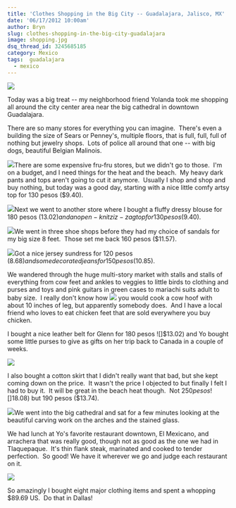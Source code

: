 ```yaml
---
title: 'Clothes Shopping in the Big City -- Guadalajara, Jalisco, MX'
date: '06/17/2012 10:00am'
author: Bryn
slug: clothes-shopping-in-the-big-city-guadalajara
image: shopping.jpg
dsq_thread_id: 3245685185
category: Mexico
tags:  guadalajara
  - mexico
---
```

![](http://a1.sphotos.ak.fbcdn.net/hphotos-ak-snc6/s720x720/150736_10150977957908993_677503992_11925514_1748571729_n.jpg)

Today was a big treat -- my neighborhood friend Yolanda took me shopping all around the city center area near the big cathedral in downtown Guadalajara.

There are so many stores for everything you can imagine.  There's even a building the size of Sears or Penney's, multiple floors, that is full, full, full of nothing but jewelry shops.  Lots of police all around that one -- with big dogs, beautiful Belgian Malinois.

![](http://a2.sphotos.ak.fbcdn.net/hphotos-ak-snc6/166042_10150977898108993_677503992_11925393_513595731_n.jpg)There are some expensive fru-fru stores, but we didn't go to those.  I'm on a budget, and I need things for the heat and the beach.  My heavy dark pants and tops aren't going to cut it anymore.  Usually I shop and shop and buy nothing, but today was a good day, starting with a nice little comfy artsy top for 130 pesos ($9.40).

![](http://a7.sphotos.ak.fbcdn.net/hphotos-ak-snc7/577487_10150977899458993_677503992_11925396_2052232393_n.jpg)Next we went to another store where I bought a fluffy dressy blouse for 180 pesos ($13.02) and an open-knit ziz-zag top for 130 pesos ($9.40).

![](http://a2.sphotos.ak.fbcdn.net/hphotos-ak-prn1/525668_10150977900988993_677503992_11925401_559430124_n.jpg)We went in three shoe shops before they had my choice of sandals for my big size 8 feet.  Those set me back 160 pesos ($11.57).

![](http://a2.sphotos.ak.fbcdn.net/hphotos-ak-snc7/303448_10150977899833993_677503992_11925398_1629554372_n.jpg)Got a nice jersey sundress for 120 pesos ($8.68) and some decorated jeans for 150 pesos ($10.85).

We wandered through the huge multi-story market with stalls and stalls of everything from cow feet and ankles to veggies to little birds to clothing and purses and toys and pink guitars in green cases to mariachi suits adult to baby size.  I really don't know how ![](http://a8.sphotos.ak.fbcdn.net/hphotos-ak-ash3/560219_10150977897493993_677503992_11925392_494293446_n.jpg) you would cook a cow hoof with about 10 inches of leg, but apparently somebody does.  And I have a local friend who loves to eat chicken feet that are sold everywhere you buy chicken.

I bought a nice leather belt for Glenn for 180 pesos ![]$13.02) and Yo bought some little purses to give as gifts on her trip back to Canada in a couple of weeks.

![](http://a8.sphotos.ak.fbcdn.net/hphotos-ak-ash2/149730_10150977900583993_677503992_11925400_2141177313_n.jpg)

I also bought a cotton skirt that I didn't really want that bad, but she kept coming down on the price.  It wasn't the price I objected to but finally I felt I had to buy it.  It will be great in the beach heat though.  Not $250 pesos ![]$18.08) but 190 pesos ($13.74).

![](http://a7.sphotos.ak.fbcdn.net/hphotos-ak-ash2/156498_10150977894693993_677503992_11925382_1860967956_n.jpg)We went into the big cathedral and sat for a few minutes looking at the beautiful carving work on the arches and the stained glass.

We had lunch at Yo's favorite restaurant downtown, El Mexicano, and arrachera that was really good, though not as good as the one we had in Tlaquepaque.  It's thin flank steak, marinated and cooked to tender perfection.  So good! We have it wherever we go and judge each restaurant on it.

![](http://a4.sphotos.ak.fbcdn.net/hphotos-ak-snc7/582389_10150977896943993_677503992_11925390_900779950_n.jpg)

So amazingly I bought eight major clothing items and spent a whopping $89.69 US.  Do that in Dallas!

